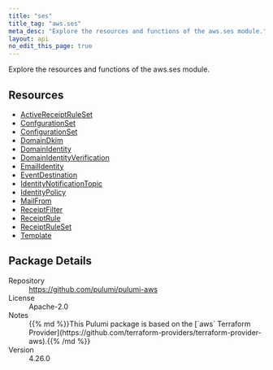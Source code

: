 ```yaml
---
title: "ses"
title_tag: "aws.ses"
meta_desc: "Explore the resources and functions of the aws.ses module."
layout: api
no_edit_this_page: true
---
```


<!-- WARNING: this file was generated by Pulumi Docs Generator. -->
<!-- Do not edit by hand unless you're certain you know what you are doing! -->

Explore the resources and functions of the aws.ses module.

<h2 id="resources">Resources</h2>
<ul class="api">
    <li><a href="activereceiptruleset" title="ActiveReceiptRuleSet"><span class="api-symbol api-symbol--resource"></span>ActiveReceiptRuleSet</a></li>
    <li><a href="confgurationset" title="ConfgurationSet"><span class="api-symbol api-symbol--resource"></span>ConfgurationSet</a></li>
    <li><a href="configurationset" title="ConfigurationSet"><span class="api-symbol api-symbol--resource"></span>ConfigurationSet</a></li>
    <li><a href="domaindkim" title="DomainDkim"><span class="api-symbol api-symbol--resource"></span>DomainDkim</a></li>
    <li><a href="domainidentity" title="DomainIdentity"><span class="api-symbol api-symbol--resource"></span>DomainIdentity</a></li>
    <li><a href="domainidentityverification" title="DomainIdentityVerification"><span class="api-symbol api-symbol--resource"></span>DomainIdentityVerification</a></li>
    <li><a href="emailidentity" title="EmailIdentity"><span class="api-symbol api-symbol--resource"></span>EmailIdentity</a></li>
    <li><a href="eventdestination" title="EventDestination"><span class="api-symbol api-symbol--resource"></span>EventDestination</a></li>
    <li><a href="identitynotificationtopic" title="IdentityNotificationTopic"><span class="api-symbol api-symbol--resource"></span>IdentityNotificationTopic</a></li>
    <li><a href="identitypolicy" title="IdentityPolicy"><span class="api-symbol api-symbol--resource"></span>IdentityPolicy</a></li>
    <li><a href="mailfrom" title="MailFrom"><span class="api-symbol api-symbol--resource"></span>MailFrom</a></li>
    <li><a href="receiptfilter" title="ReceiptFilter"><span class="api-symbol api-symbol--resource"></span>ReceiptFilter</a></li>
    <li><a href="receiptrule" title="ReceiptRule"><span class="api-symbol api-symbol--resource"></span>ReceiptRule</a></li>
    <li><a href="receiptruleset" title="ReceiptRuleSet"><span class="api-symbol api-symbol--resource"></span>ReceiptRuleSet</a></li>
    <li><a href="template" title="Template"><span class="api-symbol api-symbol--resource"></span>Template</a></li>
</ul>

<h2 id="package-details">Package Details</h2>
<dl class="package-details">
	<dt>Repository</dt>
	<dd><a href="https://github.com/pulumi/pulumi-aws">https://github.com/pulumi/pulumi-aws</a></dd>
	<dt>License</dt>
	<dd>Apache-2.0</dd>
	<dt>Notes</dt>
	<dd>{{% md %}}This Pulumi package is based on the [`aws` Terraform Provider](https://github.com/terraform-providers/terraform-provider-aws).{{% /md %}}</dd>
	<dt>Version</dt>
	<dd>4.26.0</dd>
</dl>

